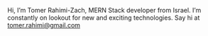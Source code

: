 Hi, I’m Tomer Rahimi-Zach, MERN Stack developer from Israel.
I’m constantly on lookout for new and exciting technologies.
Say hi at tomer.rahimi@gmail.com
